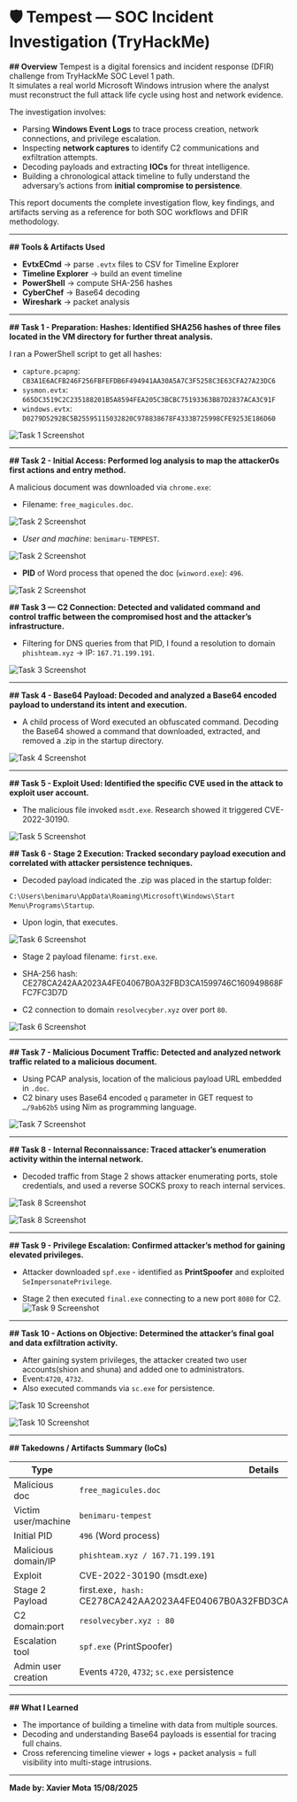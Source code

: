 # 🛡️ Tempest — SOC Incident Investigation (TryHackMe)

**## Overview**
Tempest is a digital forensics and incident response (DFIR) challenge from TryHackMe SOC Level 1 path.  
It simulates a real world Microsoft Windows intrusion where the analyst must reconstruct the full attack life cycle using host and network evidence.

The investigation involves:
- Parsing **Windows Event Logs** to trace process creation, network connections, and privilege escalation.
- Inspecting **network captures** to identify C2 communications and exfiltration attempts.
- Decoding payloads and extracting **IOCs** for threat intelligence.
- Building a chronological attack timeline to fully understand the adversary’s actions from **initial compromise to persistence**.

This report documents the complete investigation flow, key findings, and artifacts serving as a reference for both SOC workflows and DFIR methodology.

---

**## Tools & Artifacts Used** 
 
- **EvtxECmd** → parse `.evtx` files to CSV for Timeline Explorer  
- **Timeline Explorer** → build an event timeline  
- **PowerShell** → compute SHA-256 hashes  
- **CyberChef** → Base64 decoding
- **Wireshark** → packet analysis

---

**## Task 1 - Preparation: Hashes: Identified SHA256 hashes of three files located in the VM directory for further threat analysis.**

I ran a PowerShell script to get all hashes:

- `capture.pcapng`: `CB3A1E6ACFB246F256FBFEFDB6F494941AA30A5A7C3F5258C3E63CFA27A23DC6` 
- `sysmon.evtx`: `665DC3519C2C235188201B5A8594FEA205C3BCBC75193363B87D2837ACA3C91F`  
- `windows.evtx`: `D0279D5292BC5B25595115032820C978838678F4333B725998CFE9253E186D60`  

![Task 1 Screenshot](screenshots_tempest/task1.png)

---

**## Task 2 - Initial Access: Performed log analysis to map the attacker0s first actions and entry method.**

A malicious document was downloaded via `chrome.exe`:
 
- Filename: `free_magicules.doc`.

![Task 2 Screenshot](screenshots_tempest/task2_filename.png)


- *User and machine*: `benimaru-TEMPEST`.

![Task 2 Screenshot](screenshots_tempest/task2_username.png)



- **PID** of Word process that opened the doc (`winword.exe`): `496`.  


![Task 2 Screenshot](screenshots_tempest/task2_pid.png)



**## Task 3  — C2 Connection: Detected and validated command and control traffic between the compromised host and the attacker’s infrastructure.**

- Filtering for DNS queries from that PID, I found a resolution to domain `phishteam.xyz` → IP: `167.71.199.191`.


![Task 3 Screenshot](screenshots_tempest/task3.png)

---


**## Task 4 - Base64 Payload: Decoded and analyzed a Base64 encoded payload to understand its intent and execution.**

- A child process of Word executed an obfuscated command. Decoding the Base64 showed a command that downloaded, extracted, and removed a .zip in the startup directory.  

![Task 4 Screenshot](screenshots_tempest/task4.png)

---

**## Task 5 - Exploit Used: Identified the specific CVE used in the attack to exploit user account.**

- The malicious file invoked `msdt.exe`. Research showed it triggered CVE-2022-30190.  

![Task 5 Screenshot](screenshots_tempest/task5.png)


**## Task 6 - Stage 2 Execution: Tracked secondary payload execution and correlated with attacker persistence techniques.**

- Decoded payload indicated the .zip was placed in the startup folder:

 `C:\Users\benimaru\AppData\Roaming\Microsoft\Windows\Start Menu\Programs\Startup`. 

- Upon login, that executes.

![Task 6 Screenshot](screenshots_tempest/task6_timeline.png)

- Stage 2 payload filename: `first.exe`.

- SHA-256 hash: CE278CA242AA2023A4FE04067B0A32FBD3CA1599746C160949868FFC7FC3D7D

- C2 connection to domain `resolvecyber.xyz` over port `80`.  

![Task 6 Screenshot](screenshots_tempest/task6_wireshark.png)


---

**## Task 7 - Malicious Document Traffic: Detected and analyzed network traffic related to a malicious document.**

- Using PCAP analysis, location of the malicious payload URL embedded in `.doc`.  
- C2 binary uses Base64 encoded `q` parameter in GET request to `…/9ab62b5` using Nim as programming language.

![Task 7 Screenshot](screenshots_tempest/task7.png)


---



**## Task 8 - Internal Reconnaissance: Traced attacker’s enumeration activity within the internal network.**

- Decoded traffic from Stage 2 shows attacker enumerating ports, stole credentials, and used a reverse SOCKS proxy to reach internal services.

![Task 8 Screenshot](screenshots_tempest/task8_decode.png)


![Task 8 Screenshot](screenshots_tempest/task8_proxy.png)

---

**## Task 9 - Privilege Escalation: Confirmed attacker’s method for gaining elevated privileges.**

- Attacker downloaded `spf.exe` - identified as **PrintSpoofer** and exploited `SeImpersonatePrivilege`.

- Stage 2 then executed `final.exe` connecting to a new port `8080` for C2.  
![Task 9 Screenshot](screenshots_tempest/task9.png)


---



**## Task 10 - Actions on Objective: Determined the attacker’s final goal and data exfiltration activity.**

- After gaining system privileges, the attacker created two user accounts(shion and shuna) and added one to administrators.
- Event:`4720`, `4732`.
- Also executed commands via `sc.exe` for persistence.  

![Task 10 Screenshot](sreenshots/task10_addusers.png)

![Task 10 Screenshot](sreenshots/task10_persistence.png)


---

**##  Takedowns / Artifacts Summary (IoCs)**

| Type                   	| Details                                    		 |
|--------------------------	|---------------------------------------------	|
| Malicious doc    	| 	`free_magicules.doc`                         |
| Victim user/machine | 	`benimaru-tempest`                           |
| Initial PID         	| 	`496` (Word process)                                |
| Malicious domain/IP |	 `phishteam.xyz / 167.71.199.191`    
| Exploit             	| 	CVE-2022-30190 (msdt.exe)            |
| Stage 2 Payload     	| 	first.exe`, hash: `CE278CA242AA2023A4FE04067B0A32FBD3CA1599746C160949868FFC7FC3D7D`            |
| C2 domain:port      	| 	`resolvecyber.xyz : 80`                     |
| Escalation tool     	| 	`spf.exe` (PrintSpoofer)                    |
| Admin user creation |	 Events `4720`, `4732`; `sc.exe` persistence |

---

**##  What I Learned**

- The importance of building a timeline with data from multiple sources.  
- Decoding and understanding Base64 payloads is essential for tracing full chains.  
- Cross referencing timeline viewer + logs + packet analysis = full visibility into multi-stage intrusions.  


---

**Made by: Xavier Mota**
**15/08/2025**
